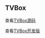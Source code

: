 ## TVBox

查看[TVBox源码](https://github.com/CatVodTVOfficial/TVBoxOSC "点击直达")

查看[TVBox开发版](https://github.com/o0HalfLife0o/TVBoxOSC "点击直达")
